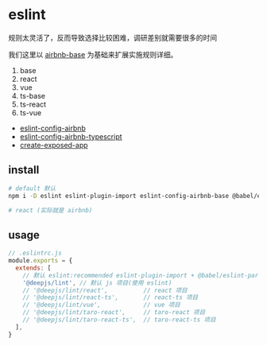 # eslint

规则太灵活了，反而导致选择比较困难，调研差别就需要很多的时间

我们这里以 [airbnb-base](https://github.com/airbnb/javascript/tree/master/packages/eslint-config-airbnb-base#readme) 为基础来扩展实施规则详细。

1. base
2. react
3. vue
4. ts-base
5. ts-react
6. ts-vue

- [eslint-config-airbnb](https://github.com/airbnb/javascript/tree/master/packages/eslint-config-airbnb)
- [eslint-config-airbnb-typescript](https://github.com/iamturns/eslint-config-airbnb-typescript)
- [create-exposed-app](https://github.com/iamturns/create-exposed-app/blob/master/.eslintrc.js)

## install

```bash
# default 默认
npm i -D eslint eslint-plugin-import eslint-config-airbnb-base @babel/eslint-parser

# react (实际就是 airbnb)


```

## usage

```js
// .eslintrc.js
module.exports = {
  extends: [
    // 默认 eslint:recommended eslint-plugin-import + @babel/eslint-parser
    '@deepjs/lint', // 默认 js 项目(使用 eslint)
    // '@deepjs/lint/react',          // react 项目
    // '@deepjs/lint/react-ts',       // react-ts 项目
    // '@deepjs/lint/vue',            // vue 项目
    // '@deepjs/lint/taro-react',     // taro-react 项目
    // '@deepjs/lint/taro-react-ts',  // taro-react-ts 项目
  ],
}
```
